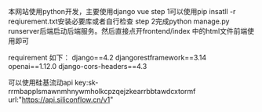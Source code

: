 本网站使用python开发，主要使用django vue
step 1可以使用pip insatll -r reqiurement.txt安装必要库或者自行检查
step 2完成python manage.py runserver后端启动后端服务。然后直接点开frontend/index 中的html文件前端使用即可

requirement 如下：
django==4.2
djangorestframework==3.14
openai==1.12.0
django-cors-headers==4.3

可以使用硅基流动api
key:sk-rrmbapplsmawnmhnywmholkcpzqejzkearrbbtawdcxtormf
url:"https://api.siliconflow.cn/v1"

